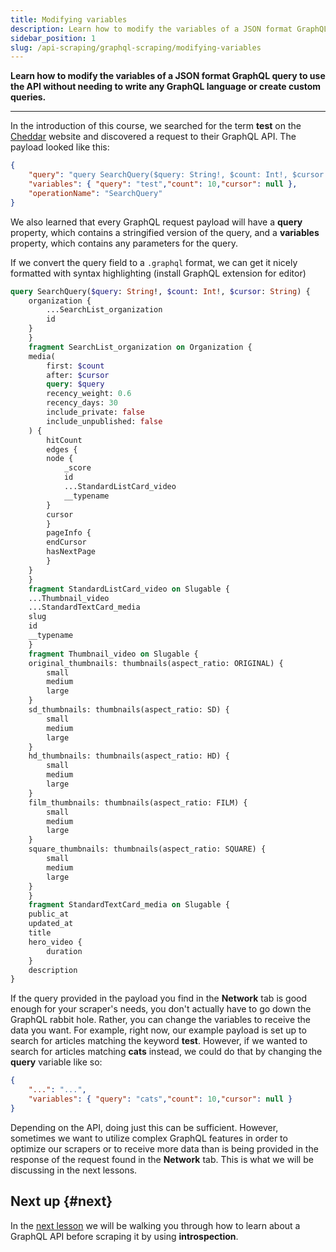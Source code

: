 ```yaml
---
title: Modifying variables
description: Learn how to modify the variables of a JSON format GraphQL query to use the API without needing to write any GraphQL language or create custom queries.
sidebar_position: 1
slug: /api-scraping/graphql-scraping/modifying-variables
---
```


**Learn how to modify the variables of a JSON format GraphQL query to use the API without needing to write any GraphQL language or create custom queries.**

---

In the introduction of this course, we searched for the term **test** on the [Cheddar](https://www.cheddar.com/) website and discovered a request to their GraphQL API. The payload looked like this:

```json
{
    "query": "query SearchQuery($query: String!, $count: Int!, $cursor: String) {\n    organization {\n        ...SearchList_organization\n        id\n    }\n    }\n    fragment SearchList_organization on Organization {\n    media(\n        first: $count\n        after: $cursor\n        query: $query\n        recency_weight: 0.6\n        recency_days: 30\n        include_private: false\n        include_unpublished: false\n    ) {\n        hitCount\n        edges {\n        node {\n            _score\n            id\n            ...StandardListCard_video\n            __typename\n        }\n        cursor\n        }\n        pageInfo {\n        endCursor\n        hasNextPage\n        }\n    }\n    }\n    fragment StandardListCard_video on Slugable {\n    ...Thumbnail_video\n    ...StandardTextCard_media\n    slug\n    id\n    __typename\n    }\n    fragment Thumbnail_video on Slugable {\n    original_thumbnails: thumbnails(aspect_ratio: ORIGINAL) {\n        small\n        medium\n        large\n    }\n    sd_thumbnails: thumbnails(aspect_ratio: SD) {\n        small\n        medium\n        large\n    }\n    hd_thumbnails: thumbnails(aspect_ratio: HD) {\n        small\n        medium\n        large\n    }\n    film_thumbnails: thumbnails(aspect_ratio: FILM) {\n        small\n        medium\n        large\n    }\n    square_thumbnails: thumbnails(aspect_ratio: SQUARE) {\n        small\n        medium\n        large\n    }\n    }\n    fragment StandardTextCard_media on Slugable {\n    public_at\n    updated_at\n    title\n    hero_video {\n        duration\n    }\n    description\n    }",
    "variables": { "query": "test","count": 10,"cursor": null },
    "operationName": "SearchQuery"
}
```

We also learned that every GraphQL request payload will have a **query** property, which contains a stringified version of the query, and a **variables** property, which contains any parameters for the query.

If we convert the query field to a `.graphql` format, we can get it nicely formatted with syntax highlighting (install GraphQL extension for editor)

```graphql
query SearchQuery($query: String!, $count: Int!, $cursor: String) {
    organization {
        ...SearchList_organization
        id
    }
    }
    fragment SearchList_organization on Organization {
    media(
        first: $count
        after: $cursor
        query: $query
        recency_weight: 0.6
        recency_days: 30
        include_private: false
        include_unpublished: false
    ) {
        hitCount
        edges {
        node {
            _score
            id
            ...StandardListCard_video
            __typename
        }
        cursor
        }
        pageInfo {
        endCursor
        hasNextPage
        }
    }
    }
    fragment StandardListCard_video on Slugable {
    ...Thumbnail_video
    ...StandardTextCard_media
    slug
    id
    __typename
    }
    fragment Thumbnail_video on Slugable {
    original_thumbnails: thumbnails(aspect_ratio: ORIGINAL) {
        small
        medium
        large
    }
    sd_thumbnails: thumbnails(aspect_ratio: SD) {
        small
        medium
        large
    }
    hd_thumbnails: thumbnails(aspect_ratio: HD) {
        small
        medium
        large
    }
    film_thumbnails: thumbnails(aspect_ratio: FILM) {
        small
        medium
        large
    }
    square_thumbnails: thumbnails(aspect_ratio: SQUARE) {
        small
        medium
        large
    }
    }
    fragment StandardTextCard_media on Slugable {
    public_at
    updated_at
    title
    hero_video {
        duration
    }
    description
}
```

If the query provided in the payload you find in the **Network** tab is good enough for your scraper's needs, you don't actually have to go down the GraphQL rabbit hole. Rather, you can change the variables to receive the data you want. For example, right now, our example payload is set up to search for articles matching the keyword **test**. However, if we wanted to search for articles matching **cats** instead, we could do that by changing the **query** variable like so:

```json
{
    "...": "...",
    "variables": { "query": "cats","count": 10,"cursor": null }
}
```

Depending on the API, doing just this can be sufficient. However, sometimes we want to utilize complex GraphQL features in order to optimize our scrapers or to receive more data than is being provided in the response of the request found in the **Network** tab. This is what we will be discussing in the next lessons.

## Next up {#next}

In the [next lesson](./introspection.md) we will be walking you through how to learn about a GraphQL API before scraping it by using **introspection**.
